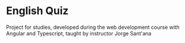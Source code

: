 # English Quiz

Project for studies, developed during the web development course with Angular and Typescript, taught by instructor Jorge Sant'ana
